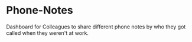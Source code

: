 # Phone-Notes
Dashboard for Colleagues to share different phone notes by who they got called when they weren't at work.
